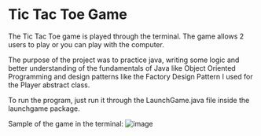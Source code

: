 # Tic Tac Toe Game
The Tic Tac Toe game is played through the terminal.
The game allows 2 users to play or you can play with the computer.

The purpose of the project was to practice java, writing some logic
and better understanding of the fundamentals of Java like 
Object Oriented Programming and design patterns like the
Factory Design Pattern I used for the Player abstract class.

To run the program, just run it through the LaunchGame.java file
inside the launchgame package.

Sample of the game in the terminal:
![image](https://github.com/Liubre82/TicTacToe/assets/99841795/1ae18b1b-1a94-451a-91d6-f5f38bce190e)
